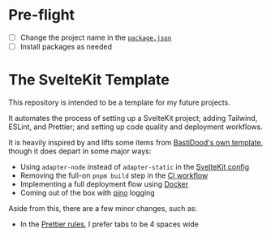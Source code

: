 # Pre-flight

- [ ] Change the project name in the [`package.json`](./package.json)
- [ ] Install packages as needed

# The SvelteKit Template

This repository is intended to be a template for my future projects.

It automates the process of setting up a SvelteKit project; adding Tailwind, ESLint, and Prettier; and setting up code quality and deployment workflows.

It is heavily inspired by and lifts some items from [BastiDood's own template](https://github.com/BastiDood/sveltekit-tailwind-template), though it does depart in some major ways:

- Using `adapter-node` instead of `adapter-static` in the [SvelteKit config](./svelte.config.js)
- Removing the full-on `pnpm build` step in the [CI workflow](./.github/workflows/ci.yaml)
- Implementing a full deployment flow using [Docker](./Dockerfile)
- Coming out of the box with [pino](https://github.com/pinojs) logging

Aside from this, there are a few minor changes, such as:

- In the [Prettier rules](./.prettierrc), I prefer tabs to be 4 spaces wide
